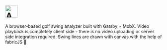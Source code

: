 # <a href='https://analyze.golf'><img src='https://s3.amazonaws.com/analyze.golf-images/logo.png' height='40' alt='Analyze.Golf logo' aria-label='analyze.golf' /></a>

A browser-based golf swing analyzer built with Gatsby + MobX. Video playback is completely client side - there is no video uploading or server side integration required. Swing lines are drawn with canvas with the help of fabricJS 💯
